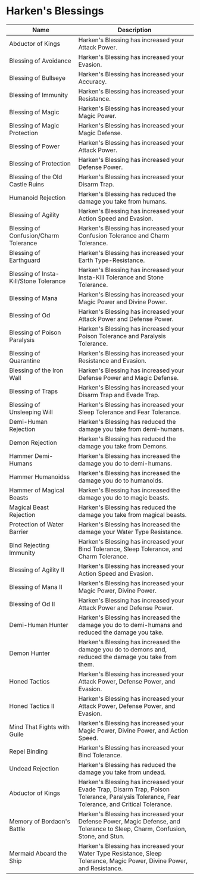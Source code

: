 # Harken's Blessings

| Name                                                               | Description                                                                                                                                  |
| ------------------------------------------------------------------ | -------------------------------------------------------------------------------------------------------------------------------------------- |
| Abductor of Kings                                                  | Harken's Blessing has increased your Attack Power.                                                                                           |
| Blessing of Avoidance                                              | Harken's Blessing has increased your Evasion.                                                                                                |
| Blessing of Bullseye                                               | Harken's Blessing has increased your Accuracy.                                                                                               |
| Blessing of Immunity                                               | Harken's Blessing has increased your Resistance.                                                                                             |
| Blessing of Magic                                                  | Harken's Blessing has increased your Magic Power.                                                                                            |
| Blessing of Magic Protection                                       | Harken's Blessing has increased your Magic Defense.                                                                                          |
| Blessing of Power                                                  | Harken's Blessing has increased your Attack Power.                                                                                           |
| Blessing of Protection                                             | Harken's Blessing has increased your Defense Power.                                                                                          |
| Blessing of the Old Castle Ruins                                   | Harken's Blessing has increased your Disarm Trap.                                                                                            |
| <span class="green">Humanoid Rejection</span>                      | Harken's Blessing has reduced the damage you take from humans.                                                                               |
| <span class="green">Blessing of Agility</span>                     | Harken's Blessing has increased your Action Speed and Evasion.                                                                               |
| <span class="green">Blessing of Confusion/Charm Tolerance </span>  | Harken's Blessing has increased your Confusion Tolerance and Charm Tolerance.                                                                |
| <span class="green">Blessing of Earthguard </span>                 | Harken's Blessing has increased your Earth Type-Resistance.                                                                                  |
| <span class="green">Blessing of Insta-Kill/Stone Tolerance </span> | Harken's Blessing has increased your Insta-Kill Tolerance and Stone Tolerance.                                                               |
| <span class="green">Blessing of Mana</span>                        | Harken's Blessing has increased your Magic Power and Divine Power.                                                                           |
| <span class="green">Blessing of Od</span>                          | Harken's Blessing has increased your Attack Power and Defense Power.                                                                         |
| <span class="green">Blessing of Poison Paralysis</span>            | Harken's Blessing has increased your Poison Tolerance and Paralysis Tolerance.                                                               |
| <span class="green">Blessing of Quarantine</span>                  | Harken's Blessing has increased your Resistance and Evasion.                                                                                 |
| <span class="green">Blessing of the Iron Wall</span>               | Harken's Blessing has increased your Defense Power and Magic Defense.                                                                        |
| <span class="green">Blessing of Traps</span>                       | Harken's Blessing has increased your Disarm Trap and Evade Trap.                                                                             |
| <span class="green">Blessing of Unsleeping Will</span>             | Harken's Blessing has increased your Sleep Tolerance and Fear Tolerance.                                                                     |
| <span class="green">Demi-Human Rejection</span>                    | Harken's Blessing has reduced the damage you take from demi-humans.                                                                          |
| <span class="green">Demon Rejection</span>                         | Harken's Blessing has reduced the damage you take from Demons.                                                                               |
| <span class="green">Hammer Demi-Humans</span>                      | Harken's Blessing has increased the damage you do to demi-humans.                                                                            |
| <span class="green">Hammer Humanoidss</span>                       | Harken's Blessing has increased the damage you do to humanoids.                                                                              |
| <span class="green">Hammer of Magical Beasts</span>                | Harken's Blessing has increased the damage you do to magic beasts.                                                                           |
| <span class="green">Magical Beast Rejection</span>                 | Harken's Blessing has reduced the damage you take from magical beasts.                                                                       |
| <span class="green">Protection of Water Barrier</span>             | Harken's Blessing has increased the damage your Water Type Resistance.                                                                       |
| <span class="blue">Bind Rejecting Immunity</span>                  | Harken's Blessing has increased your Bind Tolerance, Sleep Tolerance, and Charm Tolerance.                                                   |
| <span class="blue">Blessing of Agility II</span>                   | Harken's Blessing has increased your Action Speed and Evasion.                                                                               |
| <span class="blue">Blessing of Mana II</span>                      | Harken's Blessing has increased your Magic Power, Divine Power.                                                                              |
| <span class="blue">Blessing of Od II</span>                        | Harken's Blessing has increased your Attack Power and Defense Power.                                                                         |
| <span class="blue">Demi-Human Hunter</span>                        | Harken's Blessing has increased the damage you do to demi-humans and reduced the damage you take.                                            |
| <span class="blue">Demon Hunter</span>                             | Harken's Blessing has increased the damage you do to demons and, reduced the damage you take from them.                                      |
| <span class="blue">Honed Tactics</span>                            | Harken's Blessing has increased your Attack Power, Defense Power, and Evasion.                                                               |
| <span class="blue">Honed Tactics II</span>                         | Harken's Blessing has increased your Attack Power, Defense Power, and Evasion.                                                               |
| <span class="blue">Mind That Fights with Guile</span>              | Harken's Blessing has increased your Magic Power, Divine Power, and Action Speed.                                                            |
| <span class="blue">Repel Binding</span>                            | Harken's Blessing has increased your Bind Tolerance.                                                                                         |
| <span class="blue">Undead Rejection</span>                         | Harken's Blessing has reduced the damage you take from undead.                                                                               |
| <span class="purple">Abductor of Kings</span>                      | Harken's Blessing has increased your Evade Trap, Disarm Trap, Poison Tolerance, Paralysis Tolerance, Fear Tolerance, and Critical Tolerance. |
| <span class="purple">Memory of Bordaon's Battle</span>             | Harken's Blessing has increased your Defense Power, Magic Defense, and Tolerance to Sleep, Charm, Confusion, Stone, and Stun.                |
| <span class="purple">Mermaid Aboard the Ship</span>                | Harken's Blessing has increased your Water Type Resistance, Sleep Tolerance, Magic Power, Divine Power, and Resistance.                      |